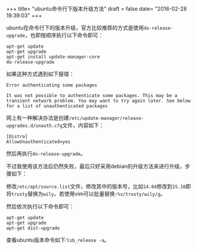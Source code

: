 +++
title= "ubuntu命令行下版本升级方法"
draft = false
date= "2016-02-28 19:39:03"
+++

ubuntu在命令行下的版本升级，官方比较推荐的方式是使用`do-release-upgrade`，也即按顺序执行以下命令即可：

```shell
apt-get update
apt-get upgrade
apt-get install update-manager-core
do-release-upgrade
```

如果这种方式遇到如下报错：

```shell
Error authenticating some packages

It was not possible to authenticate some packages. This may be a transient network problem. You may want to try again later. See below for a list of unauthenticated packages
```

网上有一种解决办法是创建`/etc/update-manager/release-upgrades.d/unauth.cfg`文件，内容如下：

```shell
[Distro]
AllowUnauthenticated=yes
```

然后再执行`do-release-upgrade`。

不过我使用该方法后仍然失败，最后只好采用debian的升级方法来进行升级，步骤如下：

修改`/etc/apt/source.list`文件，修改其中的版本号，比如`14.04`修改到`15.10`即将`trusty`替换为`wily`，若使用vim可以批量替换`:%s/trusty/wily/g`。

然后依次执行以下命令即可：

```shell
apt-get update
apt-get upgrade
apt-get dist-upgrade
```

查看ubuntu版本命令如下:`lsb_release -a`。